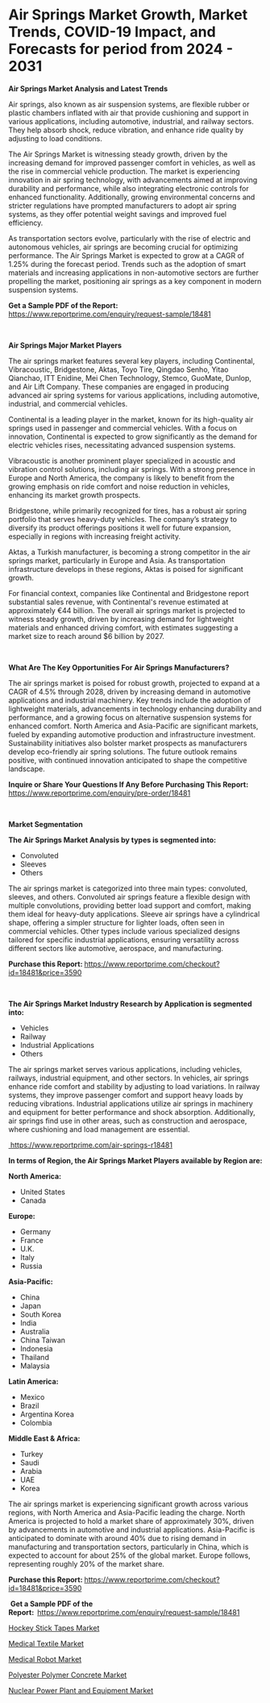 <p><h1>Air Springs Market Growth, Market Trends, COVID-19 Impact, and Forecasts for period from 2024 - 2031</h1></p><p><strong>Air Springs Market Analysis and Latest Trends</strong></p>
<p><p>Air springs, also known as air suspension systems, are flexible rubber or plastic chambers inflated with air that provide cushioning and support in various applications, including automotive, industrial, and railway sectors. They help absorb shock, reduce vibration, and enhance ride quality by adjusting to load conditions.</p><p>The Air Springs Market is witnessing steady growth, driven by the increasing demand for improved passenger comfort in vehicles, as well as the rise in commercial vehicle production. The market is experiencing innovation in air spring technology, with advancements aimed at improving durability and performance, while also integrating electronic controls for enhanced functionality. Additionally, growing environmental concerns and stricter regulations have prompted manufacturers to adopt air spring systems, as they offer potential weight savings and improved fuel efficiency.</p><p>As transportation sectors evolve, particularly with the rise of electric and autonomous vehicles, air springs are becoming crucial for optimizing performance. The Air Springs Market is expected to grow at a CAGR of 1.25% during the forecast period. Trends such as the adoption of smart materials and increasing applications in non-automotive sectors are further propelling the market, positioning air springs as a key component in modern suspension systems.</p></p>
<p><strong>Get a Sample PDF of the Report:&nbsp;</strong> <a href="https://www.reportprime.com/enquiry/request-sample/18481?utm_campaign=1134&utm_medium=2&utm_source=Github&utm_content=ia&utm_term=21112024&utm_id=air-springs">https://www.reportprime.com/enquiry/request-sample/18481</a></p>
<p>&nbsp;</p>
<p><strong>Air Springs Major Market Players</strong></p>
<p><p>The air springs market features several key players, including Continental, Vibracoustic, Bridgestone, Aktas, Toyo Tire, Qingdao Senho, Yitao Qianchao, ITT Enidine, Mei Chen Technology, Stemco, GuoMate, Dunlop, and Air Lift Company. These companies are engaged in producing advanced air spring systems for various applications, including automotive, industrial, and commercial vehicles.</p><p>Continental is a leading player in the market, known for its high-quality air springs used in passenger and commercial vehicles. With a focus on innovation, Continental is expected to grow significantly as the demand for electric vehicles rises, necessitating advanced suspension systems.</p><p>Vibracoustic is another prominent player specialized in acoustic and vibration control solutions, including air springs. With a strong presence in Europe and North America, the company is likely to benefit from the growing emphasis on ride comfort and noise reduction in vehicles, enhancing its market growth prospects.</p><p>Bridgestone, while primarily recognized for tires, has a robust air spring portfolio that serves heavy-duty vehicles. The company’s strategy to diversify its product offerings positions it well for future expansion, especially in regions with increasing freight activity.</p><p>Aktas, a Turkish manufacturer, is becoming a strong competitor in the air springs market, particularly in Europe and Asia. As transportation infrastructure develops in these regions, Aktas is poised for significant growth.</p><p>For financial context, companies like Continental and Bridgestone report substantial sales revenue, with Continental's revenue estimated at approximately €44 billion. The overall air springs market is projected to witness steady growth, driven by increasing demand for lightweight materials and enhanced driving comfort, with estimates suggesting a market size to reach around $6 billion by 2027.</p></p>
<p>&nbsp;</p>
<p><strong>What Are The Key Opportunities For Air Springs Manufacturers?</strong></p>
<p><p>The air springs market is poised for robust growth, projected to expand at a CAGR of 4.5% through 2028, driven by increasing demand in automotive applications and industrial machinery. Key trends include the adoption of lightweight materials, advancements in technology enhancing durability and performance, and a growing focus on alternative suspension systems for enhanced comfort. North America and Asia-Pacific are significant markets, fueled by expanding automotive production and infrastructure investment. Sustainability initiatives also bolster market prospects as manufacturers develop eco-friendly air spring solutions. The future outlook remains positive, with continued innovation anticipated to shape the competitive landscape.</p></p>
<p><strong>Inquire or Share Your Questions If Any Before Purchasing This Report:</strong> <a href="https://www.reportprime.com/enquiry/pre-order/18481?utm_campaign=1134&utm_medium=2&utm_source=Github&utm_content=ia&utm_term=21112024&utm_id=air-springs">https://www.reportprime.com/enquiry/pre-order/18481</a></p>
<p>&nbsp;</p>
<p><strong>Market Segmentation</strong></p>
<p><strong>The Air Springs Market Analysis by types is segmented into:</strong></p>
<p><ul><li>Convoluted</li><li>Sleeves</li><li>Others</li></ul></p>
<p><p>The air springs market is categorized into three main types: convoluted, sleeves, and others. Convoluted air springs feature a flexible design with multiple convolutions, providing better load support and comfort, making them ideal for heavy-duty applications. Sleeve air springs have a cylindrical shape, offering a simpler structure for lighter loads, often seen in commercial vehicles. Other types include various specialized designs tailored for specific industrial applications, ensuring versatility across different sectors like automotive, aerospace, and manufacturing.</p></p>
<p><strong>Purchase this Report:&nbsp;</strong><a href="https://www.reportprime.com/checkout?id=18481&price=3590&utm_campaign=1134&utm_medium=2&utm_source=Github&utm_content=ia&utm_term=21112024&utm_id=air-springs">https://www.reportprime.com/checkout?id=18481&price=3590</a></p>
<p>&nbsp;</p>
<p><strong>The Air Springs Market Industry Research by Application is segmented into:</strong></p>
<p><ul><li>Vehicles</li><li>Railway</li><li>Industrial Applications</li><li>Others</li></ul></p>
<p><p>The air springs market serves various applications, including vehicles, railways, industrial equipment, and other sectors. In vehicles, air springs enhance ride comfort and stability by adjusting to load variations. In railway systems, they improve passenger comfort and support heavy loads by reducing vibrations. Industrial applications utilize air springs in machinery and equipment for better performance and shock absorption. Additionally, air springs find use in other areas, such as construction and aerospace, where cushioning and load management are essential.</p></p>
<p><a href="https://www.reportprime.com/air-springs-r18481?utm_campaign=1134&utm_medium=2&utm_source=Github&utm_content=ia&utm_term=21112024&utm_id=air-springs">&nbsp;https://www.reportprime.com/air-springs-r18481</a></p>
<p><strong>In terms of Region, the Air Springs Market Players available by Region are:</strong></p>
<p>
    <p> <strong> North America: </strong>
        <ul>
            <li>United States</li>
            <li>Canada</li>
        </ul>
        </p> 
    <p> <strong> Europe: </strong>
        <ul>
            <li>Germany</li>
            <li>France</li>
            <li>U.K.</li>
            <li>Italy</li>
            <li>Russia</li>
        </ul>
        </p> 
    <p> <strong> Asia-Pacific: </strong>
        <ul>
            <li>China</li>
            <li>Japan</li>
            <li>South Korea</li>
            <li>India</li>
            <li>Australia</li>
            <li>China Taiwan</li>
            <li>Indonesia</li>
            <li>Thailand</li>
            <li>Malaysia</li>
        </ul>
        </p> 
    <p> <strong> Latin America: </strong>
        <ul>
            <li>Mexico</li>
            <li>Brazil</li>
            <li>Argentina Korea</li>
            <li>Colombia</li>
        </ul>
        </p> 
    <p> <strong> Middle East & Africa: </strong>
        <ul>
            <li>Turkey</li>
            <li>Saudi</li>
            <li>Arabia</li>
            <li>UAE</li>
            <li>Korea</li>
        </ul>
    </p>
    </p>
<p><p>The air springs market is experiencing significant growth across various regions, with North America and Asia-Pacific leading the charge. North America is projected to hold a market share of approximately 30%, driven by advancements in automotive and industrial applications. Asia-Pacific is anticipated to dominate with around 40% due to rising demand in manufacturing and transportation sectors, particularly in China, which is expected to account for about 25% of the global market. Europe follows, representing roughly 20% of the market share.</p></p>
<p><strong>Purchase this Report: </strong><a href="https://www.reportprime.com/checkout?id=18481&price=3590&utm_campaign=1134&utm_medium=2&utm_source=Github&utm_content=ia&utm_term=21112024&utm_id=air-springs">https://www.reportprime.com/checkout?id=18481&price=3590</a></p>
<p>&nbsp;<strong>Get a Sample PDF of the Report:&nbsp;&nbsp;</strong><a href="https://www.reportprime.com/enquiry/request-sample/18481?utm_campaign=1134&utm_medium=2&utm_source=Github&utm_content=ia&utm_term=21112024&utm_id=air-springs">https://www.reportprime.com/enquiry/request-sample/18481</a></p>
<p><strong></strong></p>
<p><p><a href="https://www.linkedin.com/pulse/hockey-stick-tapes-market-revolution-2024-2031-trends-shaping-bnwue?utm_campaign=1134&utm_medium=2&utm_source=Github&utm_content=ia&utm_term=21112024&utm_id=air-springs">Hockey Stick Tapes Market</a></p><p><a href="https://issuu.com/reportprime-2/docs/medical-textile-market-size-2030.pp_7289144aee618e?utm_campaign=1134&utm_medium=2&utm_source=Github&utm_content=ia&utm_term=21112024&utm_id=air-springs">Medical Textile Market</a></p><p><a href="https://issuu.com/reportprime-2/docs/medical-robot-market-size-2030.pptx_66f0dfe53669b5?utm_campaign=1134&utm_medium=2&utm_source=Github&utm_content=ia&utm_term=21112024&utm_id=air-springs">Medical Robot Market</a></p><p><a href="https://www.linkedin.com/pulse/polyester-polymer-concrete-market-share-analysis-growth-orwue?utm_campaign=1134&utm_medium=2&utm_source=Github&utm_content=ia&utm_term=21112024&utm_id=air-springs">Polyester Polymer Concrete Market</a></p><p><a href="https://www.linkedin.com/pulse/comprehensive-review-nuclear-power-plant-equipment-market-c3cbf?utm_campaign=1134&utm_medium=2&utm_source=Github&utm_content=ia&utm_term=21112024&utm_id=air-springs">Nuclear Power Plant and Equipment Market</a></p></p>